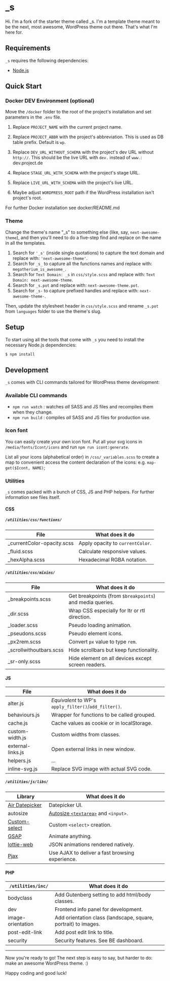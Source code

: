 _s
===

Hi. I'm a fork of the starter theme called _s. I'm a template theme meant to be the next, most awesome, WordPress theme out there. That's what I'm here for.

## Requirements

`_s` requires the following dependencies:

- [Node.js](https://nodejs.org/)

## Quick Start

### Docker DEV Environment (optional)

Move the `/docker` folder to the root of the project's installation and set parameters in the `.env` file.

1. Replace `PROJECT_NAME` with the current project name.
2. Replace `PROJECT_ABBR` with the project's abbreviation. This is used as DB table prefix. Default is `wp`.
3. Replace `DEV_URL_WITHOUT_SCHEMA` with the project's dev URL without `http://`. This should be the live URL with `dev.` instead of `www.`: dev.project.de
4. Replace `STAGE_URL_WITH_SCHEMA` with the project's stage URL.
5. Replace `LIVE_URL_WITH_SCHEMA` with the project's live URL.

6. Maybe adjust `WORDPRESS_ROOT` path if the WordPress installation isn't project's root.

For further Docker installation see docker/README.md

### Theme

Change the theme's name "_s" to something else (like, say, `next-awesome-theme`), and then you'll need to do a five-step find and replace on the name in all the templates.

1. Search for `'_s'` (inside single quotations) to capture the text domain and replace with: `'next-awesome-theme'`.
2. Search for `_s_` to capture all the functions names and replace with: `megatherium_is_awesome_`.
3. Search for `Text Domain: _s` in `css/style.scss` and replace with: `Text Domain: next-awesome-theme`.
4. Search for `_s.pot` and replace with: `next-awesome-theme.pot`.
5. Search for `_s-` to capture prefixed handles and replace with: `next-awesome-theme-`.

Then, update the stylesheet header in `css/style.scss` and rename `_s.pot` from `languages` folder to use the theme's slug.

## Setup

To start using all the tools that come with `_s`  you need to install the necessary Node.js dependencies:

```sh
$ npm install
```

## Development

`_s` comes with CLI commands tailored for WordPress theme development:

### Available CLI commands

- `npm run watch` : watches _all_ SASS and JS files and recompiles them when they change.
- `npm run build` : compiles _all_ SASS and JS files for production use.

### Icon font

You can easily create your own icon font. Put all your svg icons in `/media/fonts/Icont/icons`
and run `npm run icont:generate`.

List all your icons (alphabetical order) in `/css/_variables.scss` to create a map
to convenient access the content declaration of the icons: e.g. `map-get($Icont, NAME)`;

### Utilities

`_s` comes packed with a bunch of CSS, JS and PHP helpers. For further information see files itself.

#### CSS

##### `/utilities/css/functions/`

| File                       | What does it do                  |
|----------------------------|----------------------------------|
| _currentColor-opacity.scss | Apply opacity to `currentColor`. |
| _fluid.scss                | Calculate responsive values.     |
| _hexAlpha.scss             | Hexadecimal RGBA notation.       |

##### `/utilities/css/mixins/`

| File                    | What does it do                                          |
|-------------------------|----------------------------------------------------------|
| _breakpoints.scss       | Get breakpoints (from `$breakpoints`) and media queries. |
| _dir.scss               | Wrap CSS especially for ltr or rtl direction.            |
| _loader.scss            | Pseudo loading animation.                                |
| _pseudons.scss          | Pseudo element icons.                                    |
| _px2rem.scss            | Convert `px` value to type `rem`.                        |
| _scrollwithoutbars.scss | Hide scrollbars but keep functionality.                  |
| _sr-only.scss           | Hide element on all devices except screen readers.       |

#### JS

| File              | What does it do                                       |
|-------------------|-------------------------------------------------------|
| alter.js          | _Equivalent_ to WP's `apply_filter()`/`add_filter()`. |
| behaviours.js     | Wrapper for functions to be called grouped.           |
| cache.js          | Cache values as cookie or in localStorage.            |
| custom-width.js   | Custom widths from classes.                           |
| external-links.js | Open external links in new window.                    |
| helpers.js        | ...                                                   |
| inline-svg.js     | Replace SVG image with actual SVG code.               |

##### `/utilities/js/libs/`

| Library                                                         | What does it do                                                              |
|-----------------------------------------------------------------|------------------------------------------------------------------------------|
| [Air Datepicker](https://air-datepicker.com/)                   | Datepicker UI.                                                               |
| autosize                                                        | [Autosize `<textarea>`](https://www.jacklmoore.com/autosize/) and `<input>`. | 
| [Custom-select](https://custom-select.github.io/custom-select/) | Custom `<select>` creation.                                                  | 
| [GSAP](https://gsap.com/)                                       | Animate anything.                                                            | 
| [lottie-web](https://github.com/airbnb/lottie-web)              | JSON animations rendered natively.                                           | 
| [Pjax](https://github.com/MoOx/pjax)                            | Use AJAX to deliver a fast browsing experience.                              | 

#### PHP

| `/utilities/inc/` | What does it do                                                |
|-------------------|----------------------------------------------------------------|
| bodyclass         | Add Gutenberg setting to add html/body classes.                |
| dev               | Frontend info panel for development.                           |
| image-orientation | Add orientation class (landscape, square, portrait) to images. |
| post-edit-link    | Add post edit link to title.                                   |
| security          | Security features. See BE dashboard.                           |

---

Now you're ready to go! The next step is easy to say, but harder to do: make an awesome WordPress theme. :)

Happy coding and good luck!
